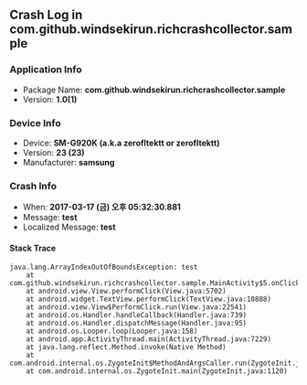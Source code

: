 ## Crash Log in com.github.windsekirun.richcrashcollector.sample
### Application Info
* Package Name: **com.github.windsekirun.richcrashcollector.sample**
* Version: **1.0(1)**

### Device Info
* Device: **SM-G920K (a.k.a zerofltektt or zerofltektt)**
* Version: **23 (23)**
* Manufacturer: **samsung**

### Crash Info
* When: **2017-03-17 (금) 오후 05:32:30.881**
* Message: **test**
* Localized Message: **test**

#### Stack Trace
````
java.lang.ArrayIndexOutOfBoundsException: test
	at com.github.windsekirun.richcrashcollector.sample.MainActivity$5.onClick(MainActivity.java:59)
	at android.view.View.performClick(View.java:5702)
	at android.widget.TextView.performClick(TextView.java:10888)
	at android.view.View$PerformClick.run(View.java:22541)
	at android.os.Handler.handleCallback(Handler.java:739)
	at android.os.Handler.dispatchMessage(Handler.java:95)
	at android.os.Looper.loop(Looper.java:158)
	at android.app.ActivityThread.main(ActivityThread.java:7229)
	at java.lang.reflect.Method.invoke(Native Method)
	at com.android.internal.os.ZygoteInit$MethodAndArgsCaller.run(ZygoteInit.java:1230)
	at com.android.internal.os.ZygoteInit.main(ZygoteInit.java:1120)
````
